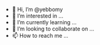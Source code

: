 - 👋 Hi, I’m @yebbomy
- 👀 I’m interested in ...
- 🌱 I’m currently learning ...
- 💞️ I’m looking to collaborate on ...
- 📫 How to reach me ...

<!---
yebbomy/yebbomy is a ✨ special ✨ repository because its `README.md` (this file) appears on your GitHub profile.
You can click the Preview link to take a look at your changes.
--->
